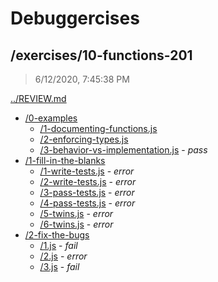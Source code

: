 # Debuggercises 

## /exercises/10-functions-201 

> 6/12/2020, 7:45:38 PM 

[../REVIEW.md](../REVIEW.md)

- [/0-examples](./0-examples/REVIEW.md)
  - [/1-documenting-functions.js](./0-examples/REVIEW.md#1-documenting-functionsjs)  
  - [/2-enforcing-types.js](./0-examples/REVIEW.md#2-enforcing-typesjs)  
  - [/3-behavior-vs-implementation.js](./0-examples/REVIEW.md#3-behavior-vs-implementationjs) - _pass_ 
- [/1-fill-in-the-blanks](./1-fill-in-the-blanks/REVIEW.md)
  - [/1-write-tests.js](./1-fill-in-the-blanks/REVIEW.md#1-write-testsjs) - _error_ 
  - [/2-write-tests.js](./1-fill-in-the-blanks/REVIEW.md#2-write-testsjs) - _error_ 
  - [/3-pass-tests.js](./1-fill-in-the-blanks/REVIEW.md#3-pass-testsjs) - _error_ 
  - [/4-pass-tests.js](./1-fill-in-the-blanks/REVIEW.md#4-pass-testsjs) - _error_ 
  - [/5-twins.js](./1-fill-in-the-blanks/REVIEW.md#5-twinsjs) - _error_ 
  - [/6-twins.js](./1-fill-in-the-blanks/REVIEW.md#6-twinsjs) - _error_ 
- [/2-fix-the-bugs](./2-fix-the-bugs/REVIEW.md)
  - [/1.js](./2-fix-the-bugs/REVIEW.md#1js) - _fail_ 
  - [/2.js](./2-fix-the-bugs/REVIEW.md#2js) - _error_ 
  - [/3.js](./2-fix-the-bugs/REVIEW.md#3js) - _fail_ 

